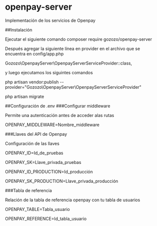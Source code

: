 # openpay-server

Implementación de los servicios de Openpay 

##Instalación

Ejecutar el siguiente comando
composer require gozozo/openpay-server 

Después agregar la siguiente línea  en provider en el archivo que se encuentra en config/app.php

Gozozo\OpenpayServer\OpenpayServerServiceProvider::class,

y luego ejecutamos los siguintes comandos

php artisan vendor:publish --provider="Gozozo\OpenpayServer\OpenpayServerServiceProvider"

php artisan migrate

##Configuración de .env
###Configurar middleware 

Permite una autenticación antes de acceder alas rutas

OPENPAY_MIDDLEWARE=Nombre_middleware

###Llaves del API de Openpay

Configuración de las llaves 

OPENPAY_ID=Id_de_pruebas

OPENPAY_SK=Llave_privada_pruebas

OPENPAY_ID_PRODUCTION=Id_producción

OPENPAY_SK_PRODUCTION=Llave_privada_producción

###Tabla de referencia

Relación de la tabla de referencia openpay con tu tabla de usuarios 

OPENPAY_TABLE=Tabla_usuario

OPENPAY_REFERENCE=Id_tabla_usuario
